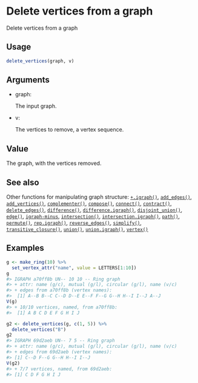 # Delete vertices from a graph

Delete vertices from a graph

## Usage

``` r
delete_vertices(graph, v)
```

## Arguments

- graph:

  The input graph.

- v:

  The vertices to remove, a vertex sequence.

## Value

The graph, with the vertices removed.

## See also

Other functions for manipulating graph structure:
[`+.igraph()`](https://r.igraph.org/reference/plus-.igraph.md),
[`add_edges()`](https://r.igraph.org/reference/add_edges.md),
[`add_vertices()`](https://r.igraph.org/reference/add_vertices.md),
[`complementer()`](https://r.igraph.org/reference/complementer.md),
[`compose()`](https://r.igraph.org/reference/compose.md),
[`connect()`](https://r.igraph.org/reference/ego.md),
[`contract()`](https://r.igraph.org/reference/contract.md),
[`delete_edges()`](https://r.igraph.org/reference/delete_edges.md),
[`difference()`](https://r.igraph.org/reference/difference.md),
[`difference.igraph()`](https://r.igraph.org/reference/difference.igraph.md),
[`disjoint_union()`](https://r.igraph.org/reference/disjoint_union.md),
[`edge()`](https://r.igraph.org/reference/edge.md),
[`igraph-minus`](https://r.igraph.org/reference/igraph-minus.md),
[`intersection()`](https://r.igraph.org/reference/intersection.md),
[`intersection.igraph()`](https://r.igraph.org/reference/intersection.igraph.md),
[`path()`](https://r.igraph.org/reference/path.md),
[`permute()`](https://r.igraph.org/reference/permute.md),
[`rep.igraph()`](https://r.igraph.org/reference/rep.igraph.md),
[`reverse_edges()`](https://r.igraph.org/reference/reverse_edges.md),
[`simplify()`](https://r.igraph.org/reference/simplify.md),
[`transitive_closure()`](https://r.igraph.org/reference/transitive_closure.md),
[`union()`](https://r.igraph.org/reference/union.md),
[`union.igraph()`](https://r.igraph.org/reference/union.igraph.md),
[`vertex()`](https://r.igraph.org/reference/vertex.md)

## Examples

``` r
g <- make_ring(10) %>%
  set_vertex_attr("name", value = LETTERS[1:10])
g
#> IGRAPH a70ff8b UN-- 10 10 -- Ring graph
#> + attr: name (g/c), mutual (g/l), circular (g/l), name (v/c)
#> + edges from a70ff8b (vertex names):
#>  [1] A--B B--C C--D D--E E--F F--G G--H H--I I--J A--J
V(g)
#> + 10/10 vertices, named, from a70ff8b:
#>  [1] A B C D E F G H I J

g2 <- delete_vertices(g, c(1, 5)) %>%
  delete_vertices("B")
g2
#> IGRAPH 69d2aeb UN-- 7 5 -- Ring graph
#> + attr: name (g/c), mutual (g/l), circular (g/l), name (v/c)
#> + edges from 69d2aeb (vertex names):
#> [1] C--D F--G G--H H--I I--J
V(g2)
#> + 7/7 vertices, named, from 69d2aeb:
#> [1] C D F G H I J
```
